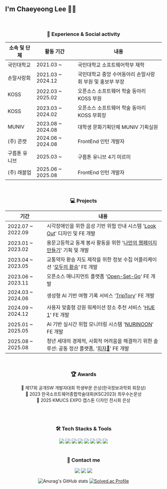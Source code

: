 ## I'm Chaeyeong Lee 🍅💭

<br>

<div align="center">

### 🏫 Experience & Social activity

| 소속 및 단체 | 활동 기간         | 내용                                                  |
| ------------ | ----------------- | ----------------------------------------------------- |
| 국민대학교   | 2021.03 ~         | 국민대학교 소프트웨어학부 재학                        |
| 손말사랑회   | 2021.03 ~ 2024.12 | 국민대학교 중앙 수어동아리 손말사랑회 부원 및 홍보부 부장  |
| KOSS         | 2022.03 ~ 2025.02 | 오픈소스 소프트웨어 학술 동아리 KOSS 부원 |
| KOSS         | 2023.03 ~ 2024.02 | 오픈소스 소프트웨어 학술 동아리 KOSS 부회장 |
| MUNIV        | 2023.08 ~ 2024.08 | 대학생 문화기획단체 MUNIV 기획실원                    |
| (주) 콘캣    | 2024.06 ~ 2024.08 | FrontEnd 인턴 개발자                    |
| 구름톤 유니브    | 2025.03 ~  | 구름톤 유니브 4기 미르미                  |
| (주) 래블업    | 2025.06 ~ 2025.08 |  FrontEnd 인턴 개발자                    |

</div>
<br>

<div align="center">

### 💻 Projects

| 기간              | 내용                                                                                                                                   |
| ----------------- | -------------------------------------------------------------------------------------------------------------------------------------- |
| 2022.07 ~ 2022.09 | 시각장애인을 위한 음성 기반 위험 안내 시스템 '[Look Out](https://github.com/KOSS-LOOK-OUT/LookOut_App)' 디자인 및 FE 개발              |
| 2023.01 ~ 2023.02 | 용문고등학교 동계 봉사 활동을 위한 '[나만의 웹페이지 만들기](https://github.com/22-winter-volunteer/Example)' 기획 및 개발             |
| 2023.04 ~ 2023.05 | 교통약자 환승 지도 제작을 위한 정보 수집 어플리케이션 '[모두의 환승](https://github.com/AgainIoT/Everyones-Transfer_Frontend)' FE 개발 |
| 2023.06 ~ 2023.11 | 오픈소스 매니지먼트 플랫폼 '[Open-Set-Go](https://github.com/AgainIoT/Open-Set-Go_client)' FE 개발                                     |
| 2024.03 ~ 2024.06 | 생성형 AI 기반 여행 기록 서비스 '[TripTory](https://github.com/TripTory)' FE 개발                                      |
| 2024.09 ~ 2024.12 | 사용자 맞춤형 강원 워케이션 장소 추천 서비스 '[HUE 1](https://github.com/HYU-IL/HYUIL)' FE 개발                                    |
| 2025.01 ~ 2025.05 | AI 기반 실시간 위험 모니터링 시스템 '[NURINOON](https://github.com/hummingbbird/capstone-2025-24)' FE 개발                                    |
| 2025.08 ~ 2025.08 | 청년 세대의 경제적, 사회적 어려움을 해결하기 위한 솔루션: 공동 정산 플랫폼, '[피자🍕](https://github.com/hummingbbird/2025_SEASONTHON_TEAM_72_FE)' FE 개발  |


</div>
<br/>

<div align="center">

### 🏆 Awards

🥈 제17회 공개SW 개발자대회 학생부문 은상(한국정보과학회 회장상)
<br>
🥇 2023 한국소프트웨어종합학술대회(KSC2023) 최우수논문상
<br>
🥈 2025 KMUCS EXPO 캡스톤 디자인 전시회 은상
</div>
<br/>
<br/>

<div align="center">

### 🛠️ Tech Stacks & Tools

<img src="https://img.shields.io/badge/React-61DAFB?style=for-the-badge&logo=React&logoColor=white">
<img src="https://img.shields.io/badge/HTML5-E34F26?style=for-the-badge&logo=HTML5&logoColor=white">
<img src="https://img.shields.io/badge/CSS3-1572B6?style=for-the-badge&logo=CSS3&logoColor=white">
<img src="https://img.shields.io/badge/JavaScript-F7DF1E?style=for-the-badge&logo=JavaScript&logoColor=white">
<img src="https://img.shields.io/badge/TypeScript-3178C6?style=for-the-badge&logo=TypeScript&logoColor=white">
<img src="https://img.shields.io/badge/styledcomponents-DB7093?style=for-the-badge&logo=styledcomponents&logoColor=white">
<img src="https://img.shields.io/badge/tailwind-06B6D4?style=for-the-badge&logo=tailwindcss&logoColor=white">
<img src="https://img.shields.io/badge/Next.js-000000?style=for-the-badge&logo=Next.js&logoColor=white"/>
</div>
<br/>

<div align="center">

### 🧶 Contact me

<a href="https://velog.io/@pop9814"><img src="https://img.shields.io/badge/Velog-20C997?style=for-the-badge&logo=velog&logoColor=white"/></a>
<a href="https://github.com/hummingbbird"><img src="https://img.shields.io/badge/GitHub-181717?style=for-the-badge&logo=GitHub&logoColor=white"/></a>
<a href="mailto:pop98149814@gmail.com"><img src="https://img.shields.io/badge/Gmail-EA4335?style=for-the-badge&logo=Gmail&logoColor=white"/></a>

</div>

<div align="center">

![Anurag's GitHub stats](https://github-readme-stats.vercel.app/api?username=hummingbbird&show_icons=true&count_private=true)
[![Solved.ac Profile](https://mazassumnida.wtf/api/v2/generate_badge?boj=pop9814)](https://solved.ac/pop9814)

</div>
<br/>
<br/>
